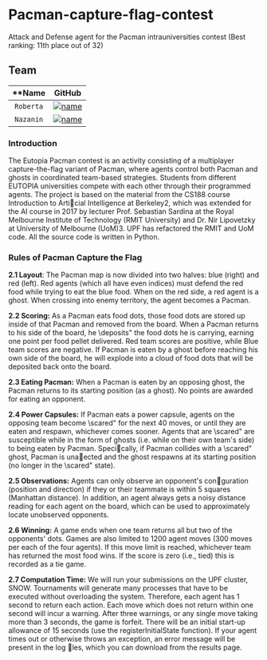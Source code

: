 # Pacman-capture-flag-contest
Attack and Defense agent for the Pacman intrauniversities contest
(Best ranking: 11th place out of 32)

## Team

| **Name | **GitHub** |
| :---: | :---: |
| `Roberta` | [![name](https://github.com/b-rbmp/NexxGate/blob/main/docs/logos/github.png)](https://github.com/RobCTs) |
| `Nazanin` | [![name](https://github.com/b-rbmp/NexxGate/blob/main/docs/logos/github.png)](https://github.com/Naominickels) |

### Introduction

The Eutopia Pacman contest is an activity consisting of a multiplayer capture-the-flag variant of Pacman, where agents control both Pacman and ghosts in coordinated team-based strategies. Students from different EUTOPIA universities compete with each other through their programmed agents.
The project is based on the material from the CS188 course Introduction to Articial Intelligence at Berkeley2, which was extended for the AI course in 2017 by lecturer Prof. Sebastian Sardina at the Royal Melbourne Institute of Technology (RMIT University) and Dr. Nir Lipovetzky at University of Melbourne
(UoM)3. UPF has refactored the RMIT and UoM code. All the source code is written in Python.

### Rules of Pacman Capture the Flag

**2.1 Layout**:
The Pacman map is now divided into two halves: blue (right) and red (left). Red agents (which all have even indices) must defend the red food while trying to eat the blue food. When on the red side, a red agent is a ghost. When crossing into enemy territory, the agent becomes a Pacman.

**2.2 Scoring:**
As a Pacman eats food dots, those food dots are stored up inside of that Pacman and removed from the board. When a Pacman returns to his side of the board, he \deposits" the food dots he is carrying, earning one point per food pellet delivered. Red team scores are positive, while Blue team scores are negative.
If Pacman is eaten by a ghost before reaching his own side of the board, he will explode into a cloud of food dots that will be deposited back onto the board.

**2.3 Eating Pacman:**
When a Pacman is eaten by an opposing ghost, the Pacman returns to its starting position (as a ghost). No points are awarded for eating an opponent.

**2.4 Power Capsules:**
If Pacman eats a power capsule, agents on the opposing team become \scared" for the next 40 moves, or until they are eaten and respawn, whichever comes sooner. Agents that are \scared" are susceptible while in the form of ghosts (i.e. while on their own team's side) to being eaten by Pacman. Specically, if Pacman collides with a \scared" ghost, Pacman is unaected and the ghost respawns at its starting position (no longer in the \scared" state).

**2.5 Observations:**
Agents can only observe an opponent's conguration (position and direction) if they or their teammate is within 5 squares (Manhattan distance). In addition, an agent always gets a noisy distance reading for each agent on the board, which can be used to approximately locate unobserved opponents. 

**2.6 Winning:**
A game ends when one team returns all but two of the opponents' dots. Games are also limited to 1200 agent moves (300 moves per each of the four agents). If this move limit is reached, whichever team has returned the most food wins. If the score is zero (i.e., tied) this is recorded as a tie game.

**2.7 Computation Time:**
We will run your submissions on the UPF cluster, SNOW. Tournaments will generate many processes that have to be executed without overloading the system. Therefore, each agent has 1 second to return each action. Each move which does not return within one second will incur a warning. After three warnings, or any single move taking more than 3 seconds, the game is forfeit. There will be an initial start-up allowance of 15 seconds (use the registerInitialState function). If your agent times out or otherwise throws an exception, an error message will be present in the log les, which you can download from the results page.
